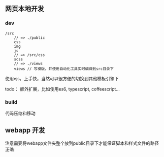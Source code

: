 

## 网页本地开发


### dev
```
/src
	// => ./public
	css
	img
	js
	// => /src/css
	scss
	// => ./views
	views // 写模版，并使用自动化工具实时编译到src目录下
```
使用ejs，上手快，当然可以很方便的切换到其他模板引擎下

todo： 额外扩展，比如使用es6, typescript, coffeescript...

### build
代码压缩和移动


## webapp 开发
注意需要将webapp文件夹整个放到public目录下才能保证脚本和样式文件的路径正确



	